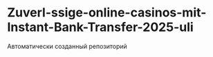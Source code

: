 # Zuverl-ssige-online-casinos-mit-Instant-Bank-Transfer-2025-uli
Автоматически созданный репозиторий
